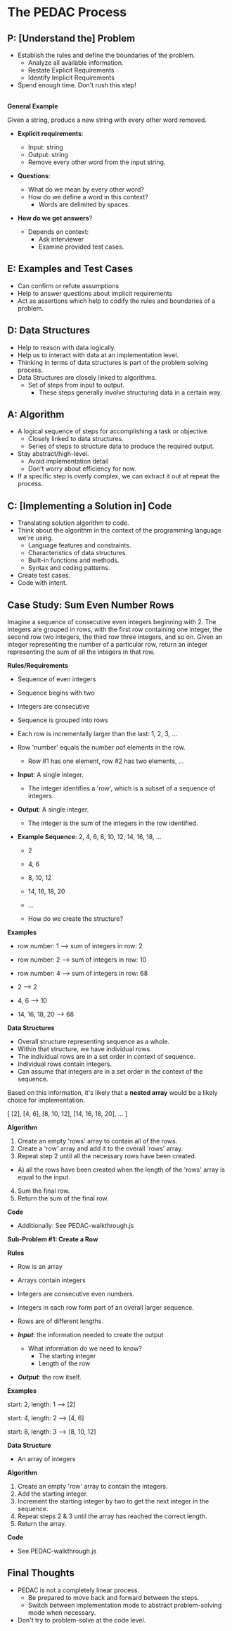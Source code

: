 # The PEDAC Process

## P: [Understand the] Problem

- Establish the rules and define the boundaries of the problem.
  - Analyze all available information.
  - Restate Explicit Requirements
  - Identify Implicit Requirements
- Spend enough time. Don't rush this step! <br> <br>

**General Example**

Given a string, produce a new string with every other word removed.

- **Explicit requirements**:

  - Input: string
  - Output: string
  - Remove every other word from the input string.

- **Questions**:

  - What do we mean by every other word?
  - How do we define a word in this context?
    - Words are delimited by spaces.

- **How do we get answers**?
  - Depends on context:
    - Ask interviewer
    - Examine provided test cases.

## E: Examples and Test Cases

- Can confirm or refute assumptions
- Help to answer questions about implicit requirements
- Act as assertions which help to codify the rules and boundaries of a problem.

## D: Data Structures

- Help to reason with data logically.
- Help us to interact with data at an implementation level.
- Thinking in terms of data structures is part of the problem solving process.
- Data Structures are closely linked to algorithms.
  - Set of steps from input to output.
    - These steps generally involve structuring data in a certain way.

## A: Algorithm

- A logical sequence of steps for accomplishing a task or objective.
  - Closely linked to data structures.
  - Series of steps to structure data to produce the required output.
- Stay abstract/high-level.
  - Avoid implementation detail
  - Don't worry about efficiency for now.
- If a specific step is overly complex, we can extract it out at repeat the
  process.

## C: [Implementing a Solution in] Code

- Translating solution algorithm to code.
- Think about the algorithm in the context of the programming language we're
  using.
  - Language features and constraints.
  - Characteristics of data structures.
  - Built-in functions and methods.
  - Syntax and coding patterns.
- Create test cases.
- Code with intent.

## Case Study: Sum Even Number Rows

Imagine a sequence of consecutive even integers beginning with 2. The integers
are grouped in rows, with the first row containing one integer, the second row
two integers, the third row three integers, and so on. Given an integer
representing the number of a particular row, return an integer representing the
sum of all the integers in that row.

**Rules/Requirements**

- Sequence of even integers
- Sequence begins with two
- Integers are consecutive
- Sequence is grouped into rows
- Each row is incrementally larger than the last: 1, 2, 3, ...
- Row 'number' equals the number oof elements in the row.
  - Row #1 has one element, row #2 has two elements, ...
- **Input**: A single integer.
  - The integer identifies a 'row', which is a subset of a sequence of integers.
- **Output**: A single integer.

  - The integer is the sum of the integers in the row identified.

- **Example Sequence**: 2, 4, 6, 8, 10, 12, 14, 16, 18, ...

  - 2
  - 4, 6
  - 8, 10, 12
  - 14, 16, 18, 20
  - ...

  - How do we create the structure?

**Examples**

- row number: 1 --> sum of integers in row: 2
- row number: 2 --> sum of integers in row: 10
- row number: 4 --> sum of integers in row: 68

- 2 --> 2
- 4, 6 --> 10
- 14, 16, 18, 20 --> 68

**Data Structures**

- Overall structure representing sequence as a whole.
- Within that structure, we have individual rows.
- The individual rows are in a set order in context of sequence.
- Individual rows contain integers.
- Can assume that integers are in a set order in the context of the sequence.

Based on this information, it's likely that a **nested array** would be a likely
choice for implementation.

[ [2], [4, 6], [8, 10, 12], [14, 16, 18, 20], ... ]

**Algorithm**

1. Create an empty 'rows' array to contain all of the rows.
2. Create a 'row' array and add it to the overall 'rows' array.
3. Repeat step 2 until all the necessary rows have been created.

- A) all the rows have been created when the length of the 'rows' array is equal
  to the input.

4. Sum the final row.
5. Return the sum of the final row.

**Code**

- Additionally: See PEDAC-walkthrough.js

**Sub-Problem #1: Create a Row**

**Rules**

- Row is an array
- Arrays contain integers
- Integers are consecutive even numbers.
- Integers in each row form part of an overall larger sequence.
- Rows are of different lengths.

- **_Input_**: the information needed to create the output

  - What information do we need to know?
    - The starting integer
    - Length of the row

- **_Output_**: the row itself.

**Examples**

start: 2, length: 1 --> [2]

start: 4, length: 2 --> [4, 6]

start: 8, length: 3 --> [8, 10, 12]

**Data Structure**

- An array of integers

**Algorithm**

1. Create an empty 'row' array to contain the integers.
2. Add the starting integer.
3. Increment the starting integer by two to get the next integer in the
   sequence.
4. Repeat steps 2 & 3 until the array has reached the correct length.
5. Return the array.

**Code**

- See PEDAC-walkthrough.js

## Final Thoughts

- PEDAC is not a completely linear process.
  - Be prepared to move back and forward between the steps.
  - Switch between implementation mode to abstract problem-solving mode when
    necessary.
- Don't try to problem-solve at the code level.

